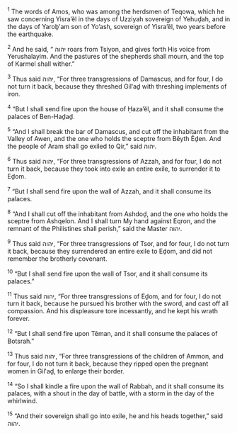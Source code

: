 <sup>1</sup> The words of Amos, who was among the herdsmen of Teqowa, which he saw concerning Yisra’ĕl in the days of Uzziyah sovereign of Yehuḏah, and in the days of Yaroḇ‛am son of Yo’ash, sovereign of Yisra’ĕl, two years before the earthquake.

<sup>2</sup> And he said, “ יהוה roars from Tsiyon, and gives forth His voice from Yerushalayim. And the pastures of the shepherds shall mourn, and the top of Karmel shall wither.”

<sup>3</sup> Thus said יהוה, “For three transgressions of Damascus, and for four, I do not turn it back, because they threshed Gil‛aḏ with threshing implements of iron.

<sup>4</sup> “But I shall send fire upon the house of Ḥaza’ĕl, and it shall consume the palaces of Ben-Haḏaḏ.

<sup>5</sup> “And I shall break the bar of Damascus, and cut off the inhabitant from the Valley of Awen, and the one who holds the sceptre from Bĕyth Ĕḏen. And the people of Aram shall go exiled to Qir,” said יהוה.

<sup>6</sup> Thus said יהוה, “For three transgressions of Azzah, and for four, I do not turn it back, because they took into exile an entire exile, to surrender it to Eḏom.

<sup>7</sup> “But I shall send fire upon the wall of Azzah, and it shall consume its palaces.

<sup>8</sup> “And I shall cut off the inhabitant from Ashdoḏ, and the one who holds the sceptre from Ashqelon. And I shall turn My hand against Eqron, and the remnant of the Philistines shall perish,” said the Master יהוה.

<sup>9</sup> Thus said יהוה, “For three transgressions of Tsor, and for four, I do not turn it back, because they surrendered an entire exile to Eḏom, and did not remember the brotherly covenant.

<sup>10</sup> “But I shall send fire upon the wall of Tsor, and it shall consume its palaces.”

<sup>11</sup> Thus said יהוה, “For three transgressions of Eḏom, and for four, I do not turn it back, because he pursued his brother with the sword, and cast off all compassion. And his displeasure tore incessantly, and he kept his wrath forever.

<sup>12</sup> “But I shall send fire upon Tĕman, and it shall consume the palaces of Botsrah.”

<sup>13</sup> Thus said יהוה, “For three transgressions of the children of Ammon, and for four, I do not turn it back, because they ripped open the pregnant women in Gil‛aḏ, to enlarge their border.

<sup>14</sup> “So I shall kindle a fire upon the wall of Rabbah, and it shall consume its palaces, with a shout in the day of battle, with a storm in the day of the whirlwind.

<sup>15</sup> “And their sovereign shall go into exile, he and his heads together,” said יהוה.

